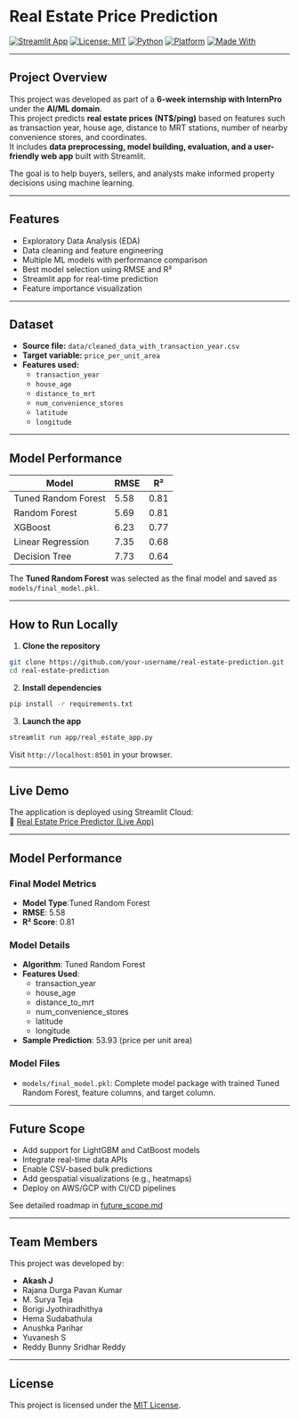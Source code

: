 # Real Estate Price Prediction

[![Streamlit App](https://img.shields.io/badge/Streamlit-Deployed-green?logo=streamlit)](https://real-estate-prediction-1.streamlit.app)
[![License: MIT](https://img.shields.io/badge/license-MIT-blue.svg)](LICENSE)
[![Python](https://img.shields.io/badge/Python-3.10+-blue.svg)](https://www.python.org/)
[![Platform](https://img.shields.io/badge/Platform-Streamlit%20Cloud-lightgrey)](https://streamlit.io/)
[![Made With](https://img.shields.io/badge/Made%20With-Scikit--Learn-orange.svg)](https://scikit-learn.org/)

---

## Project Overview
This project was developed as part of a **6-week internship with InternPro** under the **AI/ML domain**.  
This project predicts **real estate prices (NT$/ping)** based on features such as transaction year, house age, distance to MRT stations, number of nearby convenience stores, and coordinates.  
It includes **data preprocessing, model building, evaluation, and a user-friendly web app** built with Streamlit.

The goal is to help buyers, sellers, and analysts make informed property decisions using machine learning.

---

## Features
- Exploratory Data Analysis (EDA)
- Data cleaning and feature engineering
- Multiple ML models with performance comparison
- Best model selection using RMSE and R²
- Streamlit app for real-time prediction
- Feature importance visualization

---

## Dataset
- **Source file:** `data/cleaned_data_with_transaction_year.csv`
- **Target variable:** `price_per_unit_area`
- **Features used:**
  - `transaction_year`
  - `house_age`
  - `distance_to_mrt`
  - `num_convenience_stores`
  - `latitude`
  - `longitude`

---

## Model Performance

| Model               | RMSE  | R²     |
|---------------------|-------|--------|
| Tuned Random Forest | 5.58  | 0.81   |
| Random Forest       | 5.69  | 0.81   |
| XGBoost             | 6.23  | 0.77   |
| Linear Regression   | 7.35  | 0.68   |
| Decision Tree       | 7.73  | 0.64   |

The **Tuned Random Forest** was selected as the final model and saved as `models/final_model.pkl`.

---

## How to Run Locally

1. **Clone the repository**
```bash
git clone https://github.com/your-username/real-estate-prediction.git
cd real-estate-prediction
```

2. **Install dependencies**
```bash
pip install -r requirements.txt
```

3. **Launch the app**
```bash
streamlit run app/real_estate_app.py
```

Visit `http://localhost:8501` in your browser.

---

## Live Demo
The application is deployed using Streamlit Cloud:  
🔗 [Real Estate Price Predictor (Live App)](https://real-estate-prediction-1.streamlit.app)

---


## Model Performance

### Final Model Metrics
- **Model Type**:Tuned Random Forest
- **RMSE**: 5.58 
- **R² Score**: 0.81

### Model Details
- **Algorithm**: Tuned Random Forest
- **Features Used**: 
  - transaction_year
  - house_age
  - distance_to_mrt
  - num_convenience_stores
  - latitude
  - longitude
- **Sample Prediction**: 53.93 (price per unit area)

### Model Files
- `models/final_model.pkl`: Complete model package with trained Tuned Random Forest, feature columns, and target column.
---
## Future Scope
- Add support for LightGBM and CatBoost models
- Integrate real-time data APIs
- Enable CSV-based bulk predictions
- Add geospatial visualizations (e.g., heatmaps)
- Deploy on AWS/GCP with CI/CD pipelines

See detailed roadmap in [future_scope.md](future_scope.md)

---

## Team Members
This project was developed by:
- **Akash J** 
- Rajana Durga Pavan Kumar
- M. Surya Teja
- Borigi Jyothiradhithya
- Hema Sudabathula
- Anushka Parihar
- Yuvanesh S
- Reddy Bunny Sridhar Reddy

---

## License
This project is licensed under the [MIT License](LICENSE).
